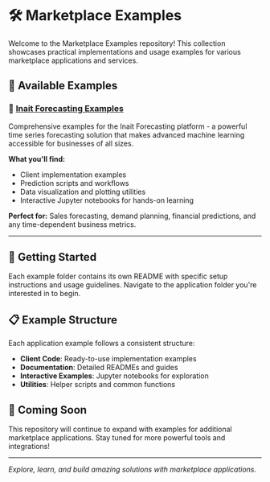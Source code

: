 # 🛠️ Marketplace Examples

Welcome to the Marketplace Examples repository! This collection showcases practical implementations and usage examples for various marketplace applications and services.

## 📁 Available Examples

### 🔮 [Inait Forecasting Examples](./inait-predict-examples/)
Comprehensive examples for the Inait Forecasting platform - a powerful time series forecasting solution that makes advanced machine learning accessible for businesses of all sizes.

**What you'll find:**
- Client implementation examples
- Prediction scripts and workflows
- Data visualization and plotting utilities
- Interactive Jupyter notebooks for hands-on learning

**Perfect for:** Sales forecasting, demand planning, financial predictions, and any time-dependent business metrics.

---

## 🚀 Getting Started

Each example folder contains its own README with specific setup instructions and usage guidelines. Navigate to the application folder you're interested in to begin.

## 📋 Example Structure

Each application example follows a consistent structure:
- **Client Code**: Ready-to-use implementation examples
- **Documentation**: Detailed READMEs and guides
- **Interactive Examples**: Jupyter notebooks for exploration
- **Utilities**: Helper scripts and common functions

## 🔄 Coming Soon

This repository will continue to expand with examples for additional marketplace applications. Stay tuned for more powerful tools and integrations!

---

*Explore, learn, and build amazing solutions with marketplace applications.*